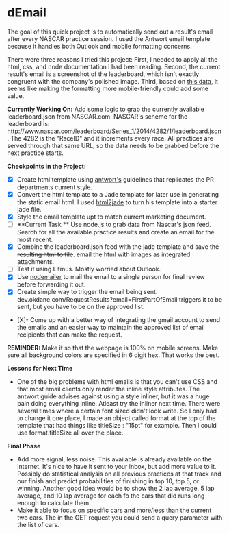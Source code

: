 dEmail
======

The goal of this quick project is to automatically send out a result's email after every NASCAR practice session. I used the Antwort email template because it handles both Outlook and mobile formatting concerns.

There were three reasons I tried this project: First, I needed to apply all the html, css, and node documentation I had been reading. Second, the current result's email is a screenshot of the leaderboard, which isn't exactly congruent with the company's polished image. Third, based on [this data](http://www.campaignmonitor.com/resources/will-it-work/email-clients/), it seems like making the formatting more mobile-friendly could add some value. 

**Currently Working On:** Add some logic to grab the currently available leaderboard.json from NASCAR.com. NASCAR's scheme for the leaderboard is: http://www.nascar.com/leaderboard/Series_1/2014/4282/1/leaderboard.json. The 4282 is the "RaceID" and it increments every race. All practices are served through that same URL, so the data needs to be grabbed before the next practice starts.

**Checkpoints in the Project:**

- [X] Create html template using [antwort's](http://internations.github.io/antwort/) guidelines that replicates the PR departments current style. 
- [X] Convert the html template to a Jade template for later use in generating the static email html. I used [html2jade](http://html2jade.com/) to turn his template into a starter jade file.
- [X] Style the email template upt to match current marketing document.
- [ ] **Current Task ** Use node.js to grab data from Nascar's json feed. Search for all the available practice results and create an email for the most recent.
- [X] Combine the leaderboard.json feed with the jade template and ~~save the resulting html to file~~. email the html with images as integrated attachments.
- [ ] Test it using Litmus. Mostly worried about Outlook.
- [X] Use [nodemailer](www.nodemailer.com) to mail the email to a single person for final review before forwarding it out.
- [X] Create simple way to trigger the email being sent. dev.okdane.com/RequestResults?email=FirstPartOfEmail triggers it to be sent, but you have to be on the approved list.
- [X]- Come up with a better way of integrating the gmail account to send the emails and an easier way to maintain the approved list of email recipients that can make the request.

 **REMINDER:** Make it so that the webpage is 100% on mobile screens. Make sure all background colors are specified in 6 digit hex. That works the best. 

**Lessons for Next Time**
- One of the big problems with html emails is that you can't use CSS and that most email clients only render the inline style attributes. The antwort guide advises against using a style inliner, but it was a huge pain doing everything inline. Atleast try the inliner next time. There were several times where a certain font sized didn't look write. So I only had to change it one place, I made an object called format at the top of the template that had things like titleSize : "15pt" for example. Then I could use format.titleSize all over the place.

**Final Phase**
- Add more signal, less noise. This available is already available on the internet. It's nice to have it sent to your inbox, but add more value to it. Possibly do statistical analysis on all previous practices at that track and our finish and predict probabilities of finishing in top 10, top 5, or winning. Another good idea would be to show the 2 lap average, 5 lap average, and 10 lap average for each fo the cars that did runs long enough to calculate them.
- Make it able to focus on specific cars and more/less than the current two cars. The in the GET request you could send a query parameter with the list of cars.
